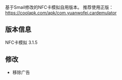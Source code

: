 基于Smail修改的NFC卡模拟自用版本。 推荐使用正版：https://coolapk.com/apk/com.yuanwofei.cardemulator

## 版本信息

NFC卡模拟 3.1.5

## 修改

- 移除广告